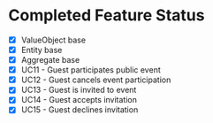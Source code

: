 # Completed Feature Status

* [x] ValueObject base
* [x] Entity base
* [x] Aggregate base
* [x] UC11 - Guest participates public event
* [x] UC12 - Guest cancels event participation
* [x] UC13 - Guest is invited to event
* [x] UC14 - Guest accepts invitation
* [x] UC15 - Guest declines invitation
